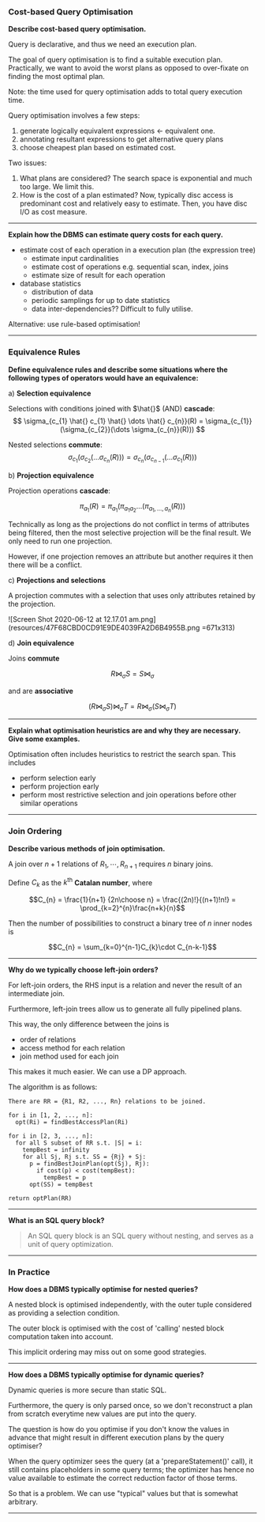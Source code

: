 ### __Cost-based Query Optimisation__

**Describe cost-based query optimisation.**

Query is declarative, and thus we need an execution plan.

The goal of query optimisation is to find a suitable execution plan. Practically, we want to avoid the worst plans as opposed to over-fixate on finding the most optimal plan.

Note: the time used for query optimisation adds to total query execution time.

Query optimisation involves a few steps:

1) generate logically equivalent expressions $\leftarrow$ equivalent one.
2) annotating resultant expressions to get alternative query plans
3) choose cheapest plan based on estimated cost.

Two issues:

1) What plans are considered? The search space is exponential and much too large. We limit this.
2) How is the cost of a plan estimated? Now, typically disc access is predominant cost and relatively easy to estimate. Then, you have disc I/O as cost measure.

---

**Explain how the DBMS can estimate query costs for each query.**

- estimate cost of each operation in a execution plan (the expression tree)
  - estimate input cardinalities
  - estimate cost of operations e.g. sequential scan, index, joins
  - estimate size of result for each operation
- database statistics
  - distribution of data
  - periodic samplings for up to date statistics
  - data inter-dependencies?? Difficult to fully utilise.

Alternative: use rule-based optimisation!

---

### __Equivalence Rules__

**Define equivalence rules and describe some situations where the following types of operators would have an equivalence:**

a) **Selection equivalence**

Selections with conditions joined with $\hat{}$ (AND) __cascade__:
$$ \sigma_{c_{1} \hat{} c_{1} \hat{} \dots \hat{} c_{n}}(R) = \sigma_{c_{1}}(\sigma_{c_{2}}(\dots \sigma_{c_{n}}(R))) $$

Nested selections __commute__:
$$ \sigma_{c_{1}}(\sigma_{c_{2}}(\dots \sigma_{c_{n}}(R)))  = \sigma_{c_{n}}(\sigma_{c_{n-1}}(\dots \sigma_{c_{1}}(R)))$$

b) **Projection equivalence**

Projection operations __cascade__:

$$\pi_{a_{1}}(R) = \pi_{a_{1}}(\pi_{a_{1}a_{2}}\dots(\pi_{a_{1},\dots,a_{n}}(R)))$$

Technically as long as the projections do not conflict in terms of attributes being filtered, then the most selective projection will be the final result. We only need to run one projection.

However, if one projection removes an attribute but another requires it then there will be a conflict.

c) **Projections and selections** 

A projection commutes with a selection that uses only attributes retained by the projection.

![Screen Shot 2020-06-12 at 12.17.01 am.png](resources/47F68CBD0CD91E9DE4039FA2D6B4955B.png =671x313)

d) **Join equivalence**

Joins __commute__

$$R\bowtie_{\sigma}S = S\bowtie_{\sigma}$$

and are __associative__

$$(R\bowtie_{\sigma}S)\bowtie_{\sigma}T = R\bowtie_{\sigma}(S\bowtie_{\sigma}T)$$

---

**Explain what optimisation heuristics are and why they are necessary. Give some examples.**

Optimisation often includes heuristics to restrict the search span. This includes

- perform selection early
- perform projection early
- perform most restrictive selection and join operations before other similar operations

---

### __Join Ordering__

**Describe various methods of join optimisation.**

A join over $n+1$ relations of $R_{1},\cdots,R_{n+1}$ requires $n$ binary joins.

Define $C_{k}$ as the $k^{\text{th}}$ __Catalan number__, where

$$C_{n} = \frac{1}{n+1} {2n\choose n} = \frac{(2n)!}{(n+1)!n!} = \prod_{k=2}^{n}\frac{n+k}{n}$$

Then the number of possibilities to construct a binary tree of $n$ inner nodes is

$$C_{n} = \sum_{k=0}^{n-1}C_{k}\cdot C_{n-k-1}$$

---

**Why do we typically choose left-join orders?**

For left-join orders, the RHS input is a relation and never the result of an intermediate join.

Furthermore, left-join trees allow us to generate all fully pipelined plans.

This way, the only difference between the joins is 

- order of relations
- access method for each relation
- join method used for each join

This makes it much easier. We can use a DP approach.

The algorithm is as follows:

```
There are RR = {R1, R2, ..., Rn} relations to be joined.

for i in [1, 2, ..., n]:
  opt(Ri) = findBestAccessPlan(Ri)
  
for i in [2, 3, ..., n]:
  for all S subset of RR s.t. |S| = i:
    tempBest = infinity
    for all Sj, Rj s.t. SS = {Rj} + Sj:
      p = findBestJoinPlan(opt(Sj), Rj):
        if cost(p) < cost(tempBest):
          tempBest = p
      opt(SS) = tempBest

return optPlan(RR)
```

---

**What is an SQL query block?**

> An SQL query block is an SQL query without nesting, and serves as a unit of query optimization. 

---

### __In Practice__

**How does a DBMS typically optimise for nested queries?**

A nested block is optimised independently, with the outer tuple considered as providing a selection condition.

The outer block is optimised with the cost of 'calling' nested block computation taken into account.

This implicit ordering may miss out on some good strategies.

---

**How does a DBMS typically optimise for dynamic queries?**

Dynamic queries is more secure than static SQL. 

Furthermore, the query is only parsed once, so we don't reconstruct a plan from scratch everytime new values are put into the query. 

The question is how do you optimise if you don't know the values in advance that might result in different execution plans by the query optimiser?

When the query optimizer sees the query (at a 'prepareStatement()' call), it still contains placeholders in some query terms; the optimizer has hence no value available to estimate the correct reduction factor of those terms.

So that is a problem. We can use "typical" values but that is somewhat arbitrary. 

---